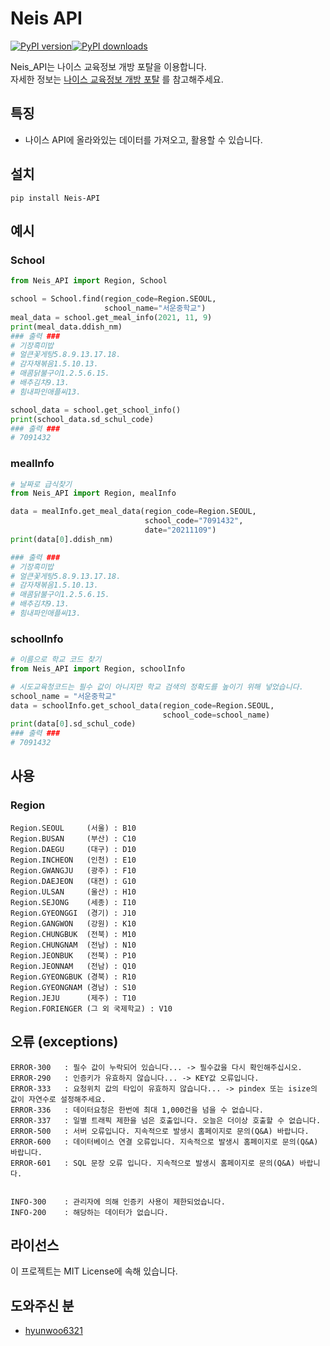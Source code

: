 # Neis API

[![PyPI version](https://badge.fury.io/py/Neis-API.svg)](https://badge.fury.io/py/Neis-API)<a href="https://pypi.org/project/Neis-API"><img src="https://img.shields.io/pypi/dm/Neis-API" alt="PyPI downloads"></a>

Neis_API는 나이스 교육정보 개방 포탈을 이용합니다.<br/>
자세한 정보는 [나이스 교육정보 개방 포탈](https://open.neis.go.kr/portal/mainPage.do) 를 참고해주세요.

## 특징

- 나이스 API에 올라와있는 데이터를 가져오고, 활용할 수 있습니다.

## 설치

```shell
pip install Neis-API
```

## 예시

### School
```python
from Neis_API import Region, School

school = School.find(region_code=Region.SEOUL,
                     school_name="서운중학교")
meal_data = school.get_meal_info(2021, 11, 9)
print(meal_data.ddish_nm)
### 출력 ###
# 기장흑미밥
# 얼큰꽃게탕5.8.9.13.17.18.
# 감자채볶음1.5.10.13.
# 매콤닭불구이1.2.5.6.15.
# 배추김치9.13.
# 힘내파인애플씨13.

school_data = school.get_school_info()
print(school_data.sd_schul_code)
### 출력 ###
# 7091432
```

### mealInfo
```python
# 날짜로 급식찾기
from Neis_API import Region, mealInfo

data = mealInfo.get_meal_data(region_code=Region.SEOUL,
                              school_code="7091432",
                              date="20211109")
print(data[0].ddish_nm)

### 출력 ###
# 기장흑미밥
# 얼큰꽃게탕5.8.9.13.17.18.
# 감자채볶음1.5.10.13.
# 매콤닭불구이1.2.5.6.15.
# 배추김치9.13.
# 힘내파인애플씨13.
```

### schoolInfo
```python
# 이름으로 학교 코드 찾기
from Neis_API import Region, schoolInfo

# 시도교육청코드는 필수 값이 아니지만 학교 검색의 정확도를 높이기 위해 넣었습니다.
school_name = "서운중학교"
data = schoolInfo.get_school_data(region_code=Region.SEOUL,
                                  school_code=school_name)
print(data[0].sd_schul_code)
### 출력 ###
# 7091432
```

## 사용
### Region
```
Region.SEOUL     (서울) : B10
Region.BUSAN     (부산) : C10
Region.DAEGU     (대구) : D10
Region.INCHEON   (인천) : E10
Region.GWANGJU   (광주) : F10
Region.DAEJEON   (대전) : G10
Region.ULSAN     (울산) : H10
Region.SEJONG    (세종) : I10
Region.GYEONGGI  (경기) : J10
Region.GANGWON   (강원) : K10
Region.CHUNGBUK  (전북) : M10
Region.CHUNGNAM  (전남) : N10
Region.JEONBUK   (전북) : P10
Region.JEONNAM   (전남) : Q10
Region.GYEONGBUK (경북) : R10
Region.GYEONGNAM (경남) : S10
Region.JEJU      (제주) : T10
Region.FORIENGER (그 외 국제학교) : V10
```

## 오류 (exceptions)
```
ERROR-300   : 필수 값이 누락되어 있습니다... -> 필수값을 다시 확인해주십시오.
ERROR-290   : 인증키가 유효하지 않습니다... -> KEY값 오류입니다.
ERROR-333   : 요청위치 값의 타입이 유효하지 않습니다... -> pindex 또는 isize의 값이 자연수로 설정해주세요.
ERROR-336   : 데이터요청은 한번에 최대 1,000건을 넘을 수 없습니다.
ERROR-337   : 일별 트래픽 제한을 넘은 호출입니다. 오늘은 더이상 호출할 수 없습니다.
ERROR-500   : 서버 오류입니다. 지속적으로 발생시 홈페이지로 문의(Q&A) 바랍니다.
ERROR-600   : 데이터베이스 연결 오류입니다. 지속적으로 발생시 홈페이지로 문의(Q&A) 바랍니다.
ERROR-601   : SQL 문장 오류 입니다. 지속적으로 발생시 홈페이지로 문의(Q&A) 바랍니다.


INFO-300    : 관리자에 의해 인증키 사용이 제한되었습니다.
INFO-200    : 해당하는 데이터가 없습니다.
```

## 라이선스

이 프로젝트는 MIT License에 속해 있습니다.

## 도와주신 분

- [hyunwoo6321](https://github.com/hyunwoo6321)
